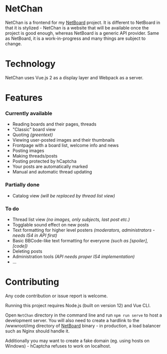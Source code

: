 ﻿# NetChan

NetChan is a frontend for my [NetBoard](https://github.com/xtul/NetBoard) project. It is different to NetBoard in that it is stylized - NetChan is a website that will be available once the project is good enough, whereas NetBoard is a generic API provider. Same as NetBoard, it is a work-in-progress and many things are subject to change.

# Technology

NetChan uses Vue.js 2 as a display layer and Webpack as a server.

# Features
### Currently available
 - Reading boards and their pages, threads
 - "Classic" board view
 - Quoting *(greentext)*
 - Viewing user-posted images and their thumbnails
 - Frontpage with a board list, welcome info and news
 - Posting images
 - Making threads/posts
 - Posting protected by hCaptcha
 - Your posts are automatically marked
 - Manual and automatic thread updating

### Partially done
 - Catalog view *(will be replaced by thread list view)*

### To do
 - Thread list view *(no images, only subjects, last post etc.)*
 - Togglable sound effect on new posts
 - Text formatting for higher level posters *(moderators, administrators - needs IS4 in API first)*
 - Basic BBCode-like text formatting for everyone *(such as \[spoiler], \[code])*
 - Deleting posts
 - Administration tools *(API needs proper IS4 implementation)*
 - ...

# Contributing

Any code contribution or issue report is welcome.

Running this project requires Node.js (built on version 12) and Vue CLI.

Open `NetChan` directory in the command line and run `npm run serve` to host a development server. You will also need to create a hardlink to the /wwwroot/img directory of [NetBoard](https://github.com/xtul/NetBoard) binary - in production, a load balancer such as Nginx should handle it.

Additionally you may want to create a fake domain (eg. using hosts on Windows) - hCaptcha refuses to work on localhost.
